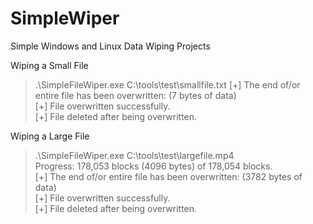 # SimpleWiper
Simple Windows and Linux Data Wiping Projects

Wiping a Small File  

> .\SimpleFileWiper.exe C:\tools\test\smallfile.txt
[+] The end of/or entire file has been overwritten: (7 bytes of data)  
[+] File overwritten successfully.  
[+] File deleted after being overwritten.  

Wiping a Large File  

> .\SimpleFileWiper.exe C:\tools\test\largefile.mp4  
Progress: 178,053 blocks (4096 bytes) of 178,054 blocks.  
[+] The end of/or entire file has been overwritten: (3782 bytes of data)  
[+] File overwritten successfully.  
[+] File deleted after being overwritten.  
